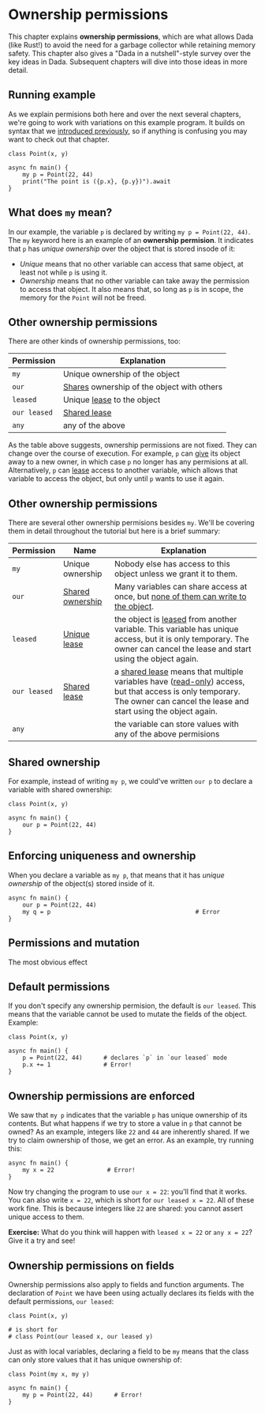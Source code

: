 # Ownership permissions

This chapter explains **ownership permissions**, which are what allows Dada (like Rust!) to avoid the need for a garbage collector while retaining memory safety. This chapter also gives a "Dada in a nutshell"-style survey over the key ideas in Dada. Subsequent chapters will dive into those ideas in more detail.

## Running example

As we explain permisions both here and over the next several chapters, we're going to work with variations on this example program. It builds on syntax that we [introduced previously](./class.md), so if anything is confusing you may want to check out that chapter.

```
class Point(x, y)

async fn main() {
    my p = Point(22, 44)
    print("The point is ({p.x}, {p.y})").await
}
```

## What does `my` mean?

In our example, the variable `p` is declared by writing `my p = Point(22, 44)`. The `my` keyword here is an example of an **ownership permision**. It indicates that `p` has *unique ownership* over the object that is stored insode of it:

* *Unique* means that no other variable can access that same object, at least not while `p` is using it.
* *Ownership* means that no other variable can take away the permission to access that object. It also means that, so long as `p` is in scope, the memory for the `Point` will not be freed.

## Other ownership permissions

There are other kinds of ownership permissions, too:

| Permission   | Explanation                                              |
| ------------ | -------------------------------------------------------- |
| `my`         | Unique ownership of the object                           |
| `our`        | [Shares](./share.md) ownership of the object with others |
| `leased`     | Unique [lease](./lease.md) to the object                 |
| `our leased` | [Shared lease](./shared_leases.md)                       |
| `any`        | any of the above                                         |

As the table above suggests, ownership permissions are not fixed. They can change over the course of execution. For example, `p` can [give](./give.md) its object away to a new owner, in which case `p` no longer has any permisions at all. Alternatively, `p` can [lease](./lease.md) access to another variable, which allows that variable to access the object, but only until `p` wants to use it again.

## Other ownership permissions

There are several other ownership permisions besides `my`. We'll be covering them in detail throughout the tutorial but here is a brief summary:

| Permission   | Name                               | Explanation                                                                                                                                                                                                                  |
| ------------ | ---------------------------------- | ---------------------------------------------------------------------------------------------------------------------------------------------------------------------------------------------------------------------------- |
| `my`         | Unique ownership                   | Nobody else has access to this object unless we grant it to them.                                                                                                                                                            |
| `our`        | [Shared ownership](./share.md)     | Many variables can share access at once, but [none of them can write to the object](./sharing_xor_mutation.md).                                                                                                              |
| `leased`     | [Unique lease](./lease.md)         | the object is [leased](./lease.md) from another variable. This variable has unique access, but it is only temporary. The owner can cancel the lease and start using the object again.                                        |
| `our leased` | [Shared lease](./shared_leases.md) | a [shared lease](./shared_leases.md) means that multiple variables have ([read-only](./sharing_xor_mutation.md)) access, but that access is only temporary. The owner can cancel the lease and start using the object again. |
| `any`        |                                    | the variable can store values with any of the above permisions                                                                                                                                                               |

## Shared ownership

For example, instead of writing `my p`, we could've written `our p` to declare a variable with shared ownership:

```
class Point(x, y)

async fn main() {
    our p = Point(22, 44)
}
```


## Enforcing uniqueness and ownership

When you declare a variable as `my p`, that means that it has *unique ownership* of the object(s) stored inside of it. 

```
async fn main() {
    our p = Point(22, 44)
    my q = p                                         # Error
}
```



## Permissions and mutation

The most obvious effect 
## Default permissions

If you don't specify any ownership permision, the default is `our leased`. This means that the variable cannot be used to mutate the fields of the object. Example:

```
class Point(x, y)

async fn main() {
    p = Point(22, 44)      # declares `p` in `our leased` mode
    p.x += 1               # Error!
}
```

## Ownership permissions are enforced

We saw that `my p` indicates that the variable `p` has unique ownership of its contents. But what happens if we try to store a value in `p` that cannot be owned? As an example, integers like `22` and `44` are inherently shared. If we try to claim ownership of those, we get an error. As an example, try running this:

```
async fn main() {
    my x = 22               # Error!
}
```

Now try changing the program to use `our x = 22`: you'll find that it works. You can also write `x = 22`, which is short for `our leased x = 22`. All of these work fine. This is because integers like `22` are shared: you cannot assert unique access to them. 

**Exercise:** What do you think will happen with `leased x = 22` or `any x = 22`? Give it a try and see!

## Ownership permissions on fields

Ownership permissions also apply to fields and function arguments. The declaration of `Point` we have been using actually declares its fields with the default permissions, `our leased`:

```
class Point(x, y)

# is short for
# class Point(our leased x, our leased y)
```

Just as with local variables, declaring a field to be `my` means that the class can only store values that it has unique ownership of:

```
class Point(my x, my y)

async fn main() {
    my p = Point(22, 44)      # Error!
}
```
